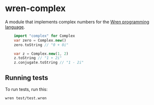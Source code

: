 # wren-complex
A module that implements complex numbers for the [Wren programming language](https://munificent.github.io/wren/).

```dart
    import "complex" for Complex
    var zero = Complex.new()
    zero.toString // "0 + 0i"

    var z = Complex.new(1, 2)
    z.toString // "1 + 2i"
    z.conjugate.toString // "1 - 2i"
```

## Running tests
To run tests, run this:

    wren test/test.wren